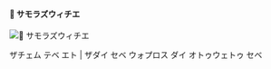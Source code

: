 #### 💼 サモラズウィチエ
![💼 サモラズウィチエ](https://media.discordapp.net/attachments/1138906178492055614/1176826390469939260/Group_1.png?ex=657047fb&is=655dd2fb&hm=51037bb9b9e37dcd5d1305c7b9d5811914e9b45b1321de8ed7f3e96d615c0182&=&format=webp&width=1440&height=409)

ザチェム テベ エト | ザダイ セベ ウォプロス
ダイ オトゥウェトゥ セベ











